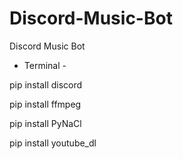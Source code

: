 # Discord-Music-Bot
Discord Music Bot


- Terminal -

pip install discord

pip install ffmpeg

pip install PyNaCl

pip install youtube_dl
